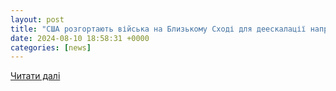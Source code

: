 ```yaml
---
layout: post
title: "США розгортають війська на Близькому Сході для деескалації напруженості, - Білий дім"
date: 2024-08-10 18:58:31 +0000
categories: [news]
---
```


[Читати далі](https://espreso.tv/svit-ssha-rozgortayut-viyska-na-blizkomu-skhodi-dlya-deeskalatsii-napruzhenosti-u-regioni-biliy-dim)
